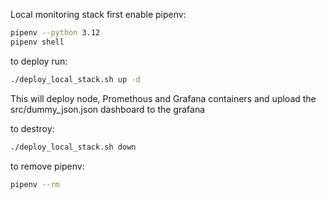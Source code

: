 Local monitoring stack
first enable pipenv:

```bash
pipenv --python 3.12
pipenv shell
```

to deploy run:
```bash
./deploy_local_stack.sh up -d
```
This will deploy node, Promethous and Grafana containers and upload the src/dummy_json.json dashboard to the grafana


to destroy:
```bash
./deploy_local_stack.sh down
```

to remove pipenv:
```bash
pipenv --rm
```